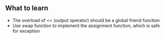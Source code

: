 ## What to learn
- The overload of << (output operator) should be a global friend function
- Use swap function to implement the assignment function, which is safe for exception